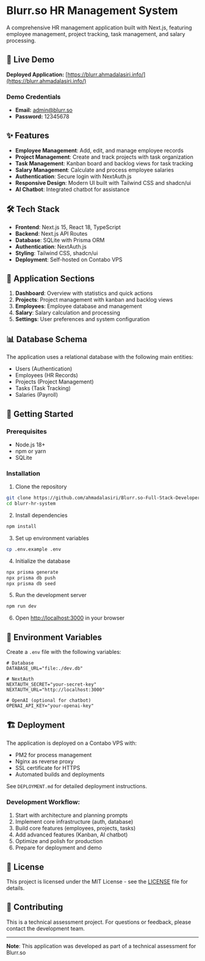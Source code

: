 # Blurr.so HR Management System

A comprehensive HR management application built with Next.js, featuring employee management, project tracking, task management, and salary processing.

## 🚀 Live Demo

**Deployed Application:** [https://blurr.ahmadalasiri.info/](https://blurr.ahmadalasiri.info/)

### Demo Credentials

- **Email:** admin@blurr.so
- **Password:** 12345678

## ✨ Features

- **Employee Management**: Add, edit, and manage employee records
- **Project Management**: Create and track projects with task organization
- **Task Management**: Kanban board and backlog views for task tracking
- **Salary Management**: Calculate and process employee salaries
- **Authentication**: Secure login with NextAuth.js
- **Responsive Design**: Modern UI built with Tailwind CSS and shadcn/ui
- **AI Chatbot**: Integrated chatbot for assistance

## 🛠️ Tech Stack

- **Frontend**: Next.js 15, React 18, TypeScript
- **Backend**: Next.js API Routes
- **Database**: SQLite with Prisma ORM
- **Authentication**: NextAuth.js
- **Styling**: Tailwind CSS, shadcn/ui
- **Deployment**: Self-hosted on Contabo VPS

## 📱 Application Sections

1. **Dashboard**: Overview with statistics and quick actions
2. **Projects**: Project management with kanban and backlog views
3. **Employees**: Employee database and management
4. **Salary**: Salary calculation and processing
5. **Settings**: User preferences and system configuration

## 📊 Database Schema

The application uses a relational database with the following main entities:

- Users (Authentication)
- Employees (HR Records)
- Projects (Project Management)
- Tasks (Task Tracking)
- Salaries (Payroll)

## 🚀 Getting Started

### Prerequisites

- Node.js 18+
- npm or yarn
- SQLite

### Installation

1. Clone the repository

```bash
git clone https://github.com/ahmadalasiri/Blurr.so-Full-Stack-Developer-Assessment.git
cd blurr-hr-system
```

2. Install dependencies

```bash
npm install
```

3. Set up environment variables

```bash
cp .env.example .env
```

4. Initialize the database

```bash
npx prisma generate
npx prisma db push
npx prisma db seed
```

5. Run the development server

```bash
npm run dev
```

6. Open [http://localhost:3000](http://localhost:3000) in your browser

## 📝 Environment Variables

Create a `.env` file with the following variables:

```env
# Database
DATABASE_URL="file:./dev.db"

# NextAuth
NEXTAUTH_SECRET="your-secret-key"
NEXTAUTH_URL="http://localhost:3000"

# OpenAI (optional for chatbot)
OPENAI_API_KEY="your-openai-key"
```

## 🏗️ Deployment

The application is deployed on a Contabo VPS with:

- PM2 for process management
- Nginx as reverse proxy
- SSL certificate for HTTPS
- Automated builds and deployments

See `DEPLOYMENT.md` for detailed deployment instructions.

### Development Workflow:

1. Start with architecture and planning prompts
2. Implement core infrastructure (auth, database)
3. Build core features (employees, projects, tasks)
4. Add advanced features (Kanban, AI chatbot)
5. Optimize and polish for production
6. Prepare for deployment and demo

## 📄 License

This project is licensed under the MIT License - see the [LICENSE](LICENSE) file for details.

## 🤝 Contributing

This is a technical assessment project. For questions or feedback, please contact the development team.

---

**Note**: This application was developed as part of a technical assessment for Blurr.so
